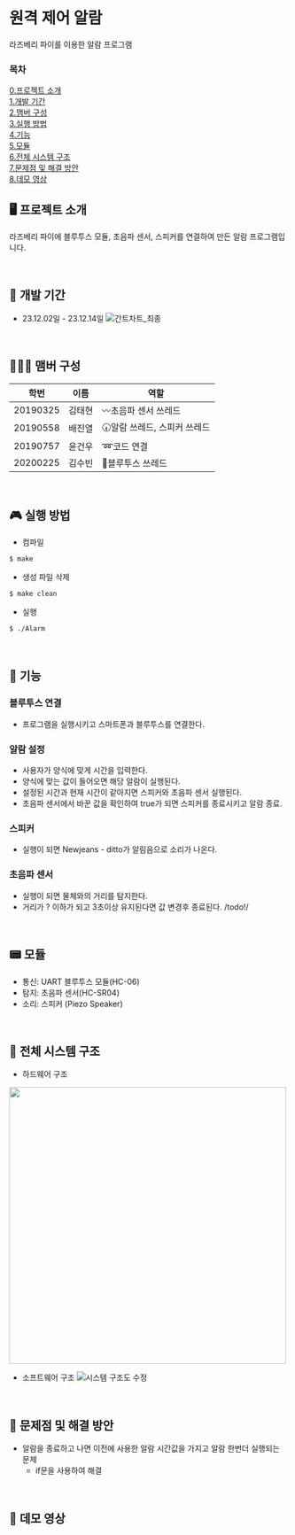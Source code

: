 # 원격 제어 알람
라즈베리 파이를 이용한 알람 프로그램

### 목차
[0.프로젝트 소개](#%EF%B8%8F-프로젝트-소개) <br/>
[1.개발 기간](#-개발-기간) <br/>
[2.맴버 구성](#-맴버-구성) <br/>
[3.실행 방법](#-실행-방법) <br/>
[4.기능](#-기능) <br/>
[5.모듈](#-모듈) <br/>
[6.전체 시스템 구조](#-전체-시스템-구조) <br/>
[7.문제점 및 해결 방안](#-문제점-및-해결-방안) <br/>
[8.데모 영상](#-데모-영상) <br/>

## 🖥️ 프로젝트 소개
라즈베리 파이에 블루투스 모듈, 초음파 센서, 스피커를 연결하여 만든 알람 프로그램입니다.

<br/>

## 📆 개발 기간
* 23.12.02일 - 23.12.14일
![간트차트_최종](https://github.com/Collon-D/23-Embedded-System-Team-Project/assets/138470360/f357a190-7ab5-4c28-9ee8-4a201ac6741b)
<br/>

## 🧑‍🤝‍🧑 맴버 구성
| 학번 | 이름 | 역할 |
|--------|-----|-------------------------------------------------------------|
|20190325|김태현|〰️초음파 센서 쓰레드|
|20190558|배진열|🕢알람 쓰레드, 스피커 쓰레드|
|20190757|윤건우|➿코드 연결|
|20200225|김수빈|📲블루투스 쓰레드|
<br/>

## 🎮 실행 방법
- 컴파일
```bash
$ make
```
- 생성 파일 삭제
```bash
$ make clean
```
- 실행
```bash
$ ./Alarm
```
<br/>

## 📌 기능
### 블루투스 연결
- 프로그램을 실행시키고 스마트폰과 블루투스를 연결한다.
### 알람 설정
- 사용자가 양식에 맞게 시간을 입력한다.
- 양식에 맞는 값이 들어오면 해당 알람이 실행된다.
- 설정된 시간과 현재 시간이 같아지면 스피커와 초음파 센서 실행된다.
- 초음파 센서에서 바꾼 값을 확인하여 true가 되면 스피커를 종료시키고 알람 종료.
### 스피커
- 실행이 되면 Newjeans - ditto가 알림음으로 소리가 나온다.
### 초음파 센서
- 실행이 되면 물체와의 거리를 탐지한다.
- 거리가 ? 이하가 되고 3초이상 유지된다면 값 변경후 종료된다. /todo!/
<br/>

## 📟 모듈
- 통신: UART 블루투스 모듈(HC-06)
- 탐지: 초음파 센서(HC-SR04)
- 소리: 스피커 (Piezo Speaker)

<br/>

## 🔧 전체 시스템 구조
- 하드웨어 구조
<img src="https://github.com/Collon-D/23-Embedded-System-Team-Project/assets/108410316/74bf7a84-3fda-4164-86a3-8e493effb90e" width="500" height="500"/>

- 소프트웨어 구조
![시스템 구조도 수정](https://github.com/Collon-D/23-Embedded-System-Team-Project/assets/138470360/5d012957-f04a-41b3-8662-cf56c07ef5f7)


<br/>

## 💊 문제점 및 해결 방안
- 알람을 종료하고 나면 이전에 사용한 알람 시간값을 가지고 알람 한번더 실행되는 문제
  - if문을 사용하여 해결

<br/>

## 🎥 데모 영상 

<br/>

